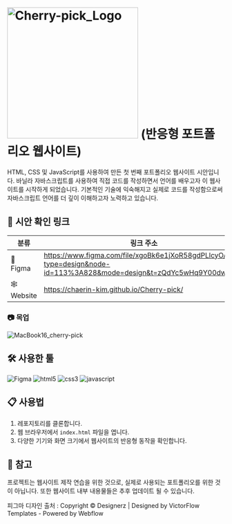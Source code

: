 
# <img width="303" alt="Cherry-pick_Logo" src="https://github.com/chaerin-kim/Cherry-pick/assets/82197400/f0d440ee-aa74-4722-8b50-fc64048d06fe"> (반응형 포트폴리오 웹사이트)

HTML, CSS 및 JavaScript를 사용하여 만든 첫 번째 포트폴리오 웹사이트 시안입니다.
바닐라 자바스크립트를 사용하여 직접 코드를 작성하면서 언어를 배우고자 이 웹사이트를 시작하게 되었습니다.
기본적인 기술에 익숙해지고 실제로 코드를 작성함으로써 자바스크립트 언어를 더 깊이 이해하고자 노력하고 있습니다.

## 🔗 시안 확인 링크

| 분류 | 링크 주소 |
|----------|----------|
|🎨 Figma |https://www.figma.com/file/xgoBk6e1jXoR58gdPLlcyO/HRD?type=design&node-id=113%3A828&mode=design&t=zQdYc5wHq9Y00dw6-1|
|🕸️ Website |https://chaerin-kim.github.io/Cherry-pick/|


### 📷 목업
![MacBook16_cherry-pick](https://github.com/chaerin-kim/Cherry-pick/assets/82197400/b6b65001-840c-49fa-8646-d0fd681bc428)




## 🛠️ 사용한 툴
![Figma](https://img.shields.io/badge/figma-F24E1E.svg?&style=for-the-badge&logo=figma&logoColor=white)
![html5](https://img.shields.io/badge/html5-E34F26.svg?&style=for-the-badge&logo=html5&logoColor=white)
![css3](https://img.shields.io/badge/css3-1572B6.svg?&style=for-the-badge&logo=css3&logoColor=white)
![javascript](https://img.shields.io/badge/javascript-F7DF1E.svg?&style=for-the-badge&logo=javascript&logoColor=white)

## 📋 사용법

1. 레포지토리를 클론합니다.
2. 웹 브라우저에서 `index.html` 파일을 엽니다.
3. 다양한 기기와 화면 크기에서 웹사이트의 반응형 동작을 확인합니다.

## 📍 참고

프로젝트는 웹사이트 제작 연습을 위한 것으로, 실제로 사용되는 포트폴리오를 위한 것이 아닙니다.
또한 웹사이트 내부 내용물들은 추후 업데이트 될 수 있습니다.

피그마 디자인 출처 : Copyright © Designerz | Designed by VictorFlow Templates - Powered by Webflow

